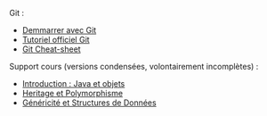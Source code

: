 Git :

* [Demmarrer avec Git](http://pageperso.lis-lab.fr/~petru.valicov/Cours/M2104/Demarrer%20avec%20Git)
* [Tutoriel officiel Git](https://git-scm.com/docs/gittutorial)
* [Git Cheat-sheet](https://services.github.com/on-demand/downloads/github-git-cheat-sheet.pdf)

Support cours (versions condensées, volontairement incomplètes) :
* [Introduction : Java et objets](http://pageperso.lis-lab.fr/~petru.valicov/Cours/M2103/BPOO_Generalites_x4.pdf)
* [Heritage et Polymorphisme](http://pageperso.lis-lab.fr/~petru.valicov/Cours/M2103/BPOO_Heritage_Polymorphisme_x4.pdf)
* [Généricité et Structures de Données](https://pageperso.lis-lab.fr/~petru.valicov/Cours/M2103/BPOO_Genericite_Structures_de_Donnees_x4.pdf)
